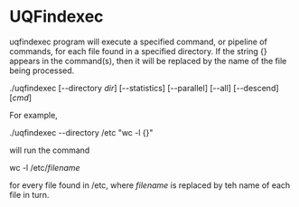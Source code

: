 # UQFindexec

uqfindexec program will execute a specified command, or pipeline of commands, for each file found in a specified directory. If the string {} appears in the command(s), then it will be replaced by the name of the file being processed. 

./uqfindexec [--directory _dir_] [--statistics] [--parallel] [--all] [--descend] [_cmd_]

For example, 

./uqfindexec --directory /etc "wc -l {}"

will run the command

wc -l /etc/_filename_

for every file found in /etc, where _filename_ is replaced by teh name of each file in turn.
